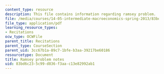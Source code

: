 ```yaml
---
content_type: resource
description: This file contains information regarding ramsey problem.
file: /media/courses/14-05-intermediate-macroeconomics-spring-2013/83bd6c235c99d836f3aac13e82992ab1_MIT14_05S13_rec_ram_prob.pdf
file_type: application/pdf
learning_resource_types:
- Recitations
ocw_type: OCWFile
parent_title: Recitations
parent_type: CourseSection
parent_uid: 3cc67b1a-89c7-1bfe-b3aa-39217be60186
resourcetype: Document
title: Ramsey problem notes
uid: 83bd6c23-5c99-d836-f3aa-c13e82992ab1
---
```

